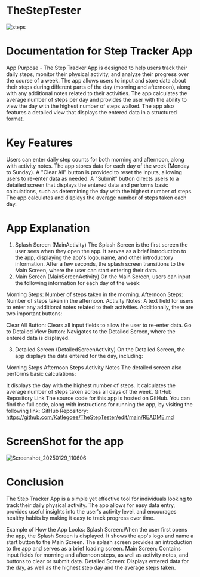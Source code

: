 # TheStepTester
![steps](https://github.com/user-attachments/assets/fcac38b5-10f9-485b-8211-1280d2d142c4)

# Documentation for Step Tracker App
App Purpose -
The Step Tracker App is designed to help users track their daily steps, monitor their physical activity, and analyze their progress over the course of a week. The app allows users to input and store data about their steps during different parts of the day (morning and afternoon), along with any additional notes related to their activities. The app calculates the average number of steps per day and provides the user with the ability to view the day with the highest number of steps walked. The app also features a detailed view that displays the entered data in a structured format.

# Key Features
Users can enter daily step counts for both morning and afternoon, along with activity notes.
The app stores data for each day of the week (Monday to Sunday).
A "Clear All" button is provided to reset the inputs, allowing users to re-enter data as needed.
A "Submit" button directs users to a detailed screen that displays the entered data and performs basic calculations, such as determining the day with the highest number of steps.
The app calculates and displays the average number of steps taken each day.
# App Explanation
1.	Splash Screen (MainActivity)
The Splash Screen is the first screen the user sees when they open the app. It serves as a brief introduction to the app, displaying the app's logo, name, and other introductory information. After a few seconds, the splash screen transitions to the Main Screen, where the user can start entering their data.
2.  Main Screen (MainScreenActivity)
On the Main Screen, users can input the following information for each day of the week:

Morning Steps: Number of steps taken in the morning.
Afternoon Steps: Number of steps taken in the afternoon.
Activity Notes: A text field for users to enter any additional notes related to their activities.
Additionally, there are two important buttons:

Clear All Button: Clears all input fields to allow the user to re-enter data.
Go to Detailed View Button: Navigates to the Detailed Screen, where the entered data is displayed.

3. Detailed Screen (DetailedScreenActivity)
On the Detailed Screen, the app displays the data entered for the day, including:

Morning Steps
Afternoon Steps
Activity Notes
The detailed screen also performs basic calculations:

It displays the day with the highest number of steps.
It calculates the average number of steps taken across all days of the week.
GitHub Repository Link
The source code for this app is hosted on GitHub. You can find the full code, along with instructions for running the app, by visiting the following link:
GitHub Repository: https://github.com/Katlegoee/TheStepTester/edit/main/README.md

# ScreenShot for the app
![Screenshot_20250129_110606](https://github.com/user-attachments/assets/305f1e63-a818-4297-a9e3-31787f3f0647)

# Conclusion
The Step Tracker App is a simple yet effective tool for individuals looking to track their daily physical activity. The app allows for easy data entry, provides useful insights into the user's activity level, and encourages healthy habits by making it easy to track progress over time.

Example of How the App Looks:
Splash Screen:When the user first opens the app, the Splash Screen is displayed. It shows the app's logo and name a start button to the Main Screen. The splash screen provides an introduction to the app and serves as a brief loading screen.
Main Screen: Contains input fields for morning and afternoon steps, as well as activity notes, and buttons to clear or submit data.
Detailed Screen: Displays entered data for the day, as well as the highest step day and the average steps taken.

